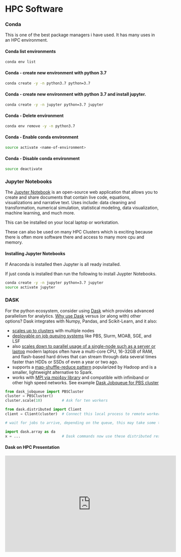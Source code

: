 # HPC Software

### Conda

This is one of the best package managers i have used. It has many uses in an HPC environment.

#### Conda list environments

```bash
conda env list
```

#### Conda - create new environment with python 3.7

```bash
conda create -y -n python3.7 python=3.7
```

#### Conda - create new environment with python 3.7 and install jupyter.

```bash
conda create -y -n jupyter python=3.7 jupyter
```

#### Conda - Delete environment

```bash
conda env remove -y -n python3.7
```

#### Conda - Enable conda environment

```bash
source activate <name-of-environment>
```

#### Conda - Disable conda environment

```bash
source deactivate
```

### Jupyter Notebooks

The [Jupyter Notebook](http://jupyter.org/) is an open-source web application that allows you to create and share documents that contain live code, equations, visualizations and narrative text. Uses include: data cleaning and transformation, numerical simulation, statistical modeling, data visualization, machine learning, and much more. 

This can be installed on your local laptop or workstation.

These can also be used on many HPC Clusters which is exciting because there is often more software there and access to many more cpu and memory.

#### Installing Jupyter Notebooks

If Anaconda is installed then Jupyter is all ready installed.

If just conda is installed than run the following to install Juypter Notebooks.

```bash
conda create -y -n jupyter python=3.7 jupyter
source activate jupyter
```

### DASK

For the python ecosystem, consider using [Dask](http://dask.pydata.org/en/latest/) which provides advanced parallelism for analytics. [Why use Dask](http://dask.pydata.org/en/latest/why.html) versus (or along with) other options? Dask integrates with Numpy, Pandas, and Scikit-Learn, and it also:

* [scales up to clusters](http://dask.pydata.org/en/latest/why.html#scales-out-to-clusters) with multiple nodes
* [deployable on job queuing systems](https://dask-jobqueue.readthedocs.io/en/latest/) like PBS, Slurm, MOAB, SGE, and LSF
* also [scales down to parallel usage of a single-node such as a server or laptop](http://dask.pydata.org/en/latest/why.html#scales-down-to-single-computers)  modern laptops often have a multi-core CPU, 16-32GB of RAM, and flash-based hard drives that can stream through data several times faster than HDDs or SSDs of even a year or two ago.
* supports a [map-shuffle-reduce pattern](http://dask.pydata.org/en/latest/why.html#supports-complex-applications) popularized by Hadoop and is a smaller, lightweight alternative to Spark.
* works with [MPI via mpi4py library](http://dask.pydata.org/en/latest/setup/hpc.html#using-mpi) and compatible with infiniband or other high speed networks.
See example [Dask Jobqueue for PBS cluster](https://dask-jobqueue.readthedocs.io/en/latest/#example)

```python
from dask_jobqueue import PBSCluster
cluster = PBSCluster()
cluster.scale(10)         # Ask for ten workers

from dask.distributed import Client
client = Client(cluster)  # Connect this local process to remote workers

# wait for jobs to arrive, depending on the queue, this may take some time

import dask.array as da
x = ...                   # Dask commands now use these distributed resources
```

#### Dask on HPC Presentation

<iframe width="560" height="315" src="https://www.youtube.com/embed/FXsgmwpRExM" frameborder="0" allow="accelerometer; autoplay; encrypted-media; gyroscope; picture-in-picture" allowfullscreen></iframe>
